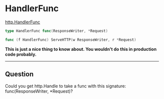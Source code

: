 # HandlerFunc

[http.HandlerFunc](https://godoc.org/net/http#HandlerFunc)

``` Go
type HandlerFunc func(ResponseWriter, *Request)
```

``` Go
func (f HandlerFunc) ServeHTTP(w ResponseWriter, r *Request)
```

**This is just a nice thing to know about. You wouldn't do this in production code probably.**

***

## Question
Could you get http.Handle to take a func with this signature: func(ResponseWriter, *Request)?